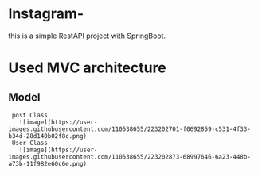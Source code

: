 # Instagram-
this is a simple RestAPI project with SpringBoot.

# Used MVC architecture 
  ## Model
     post Class
       ![image](https://user-images.githubusercontent.com/110538655/223202701-f0692859-c531-4f33-b34d-28d140b02f8c.png)
     User Class
       ![image](https://user-images.githubusercontent.com/110538655/223202873-68997646-6a23-448b-a73b-11f982e60c6e.png)
